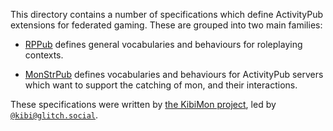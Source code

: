 This directory contains a number of specifications which define ActivityPub extensions for federated gaming.
These are grouped into two main families:

 +  [RPPub][] defines general vocabularies and behaviours for roleplaying contexts.

 +  [MonStrPub][] defines vocabularies and behaviours for ActivityPub servers which want to support the catching of mon, and their interactions.

These specifications were written by [the KibiMon project][KibiMon], led by [`@kibi@glitch.social`](https://glitch.social/@kibi).


[ActivityPub]: <https://www.w3.org/TR/activitypub/>              "ActivityPub"
[KibiMon]:     <https://github.com/kibimon/>                     "KibiMon"
[MonStrPub]:   <https://www.monstr.pub/spec/monstrpub-overview/> "MonStrPub"
[RPPub]:       <https://www.monstr.pub/spec/rppub-overview/>     "RPPub"
